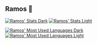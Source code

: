 ## Ramos 🌾
[![Ramos' Stats Dark](https://github-readme-stats.vercel.app/api?username=ramosdetrigo&theme=catppuccin_mocha&hide_border=true&show_icons=true#gh-dark-mode-only&update=3)](https://github.com/ramosdetrigo#gh-dark-mode-only)
[![Ramos' Stats Light](https://github-readme-stats.vercel.app/api?username=ramosdetrigo&theme=catppuccin_latte&hide_border=true&show_icons=true#gh-light-mode-only&update=3)](https://github.com/ramosdetrigo#gh-light-mode-only)

[![Ramos' Most Used Languages Dark](https://github-readme-stats.vercel.app/api/top-langs/?username=ramosdetrigo&size_weight=0.5&count_weight=0.5&exclude_repo=love2d-experiments&hide_border=true&layout=compact&theme=catppuccin_mocha&update=3)](https://github.com/ramosdetrigo#gh-dark-mode-only)
[![Ramos' Most Used Languages Light](https://github-readme-stats.vercel.app/api/top-langs/?username=ramosdetrigo&size_weight=0.5&count_weight=0.5&exclude_repo=love2d-experiments&hide_border=true&layout=compact&theme=catppuccin_latte&update=3)](https://github.com/ramosdetrigo#gh-light-mode-only)


<!--
**ramosdetrigo/ramosdetrigo** is a ✨ _special_ ✨ repository because its `README.md` (this file) appears on your GitHub profile.

Here are some ideas to get you started:

- 🔭 I’m currently working on ...
- 🌱 I’m currently learning ...
- 👯 I’m looking to collaborate on ...
- 🤔 I’m looking for help with ...
- 💬 Ask me about ...
- 📫 How to reach me: ...
- 😄 Pronouns: ...
- ⚡ Fun fact: ...
-->
